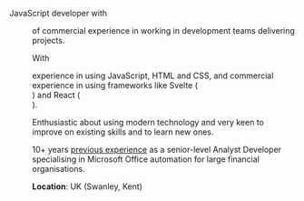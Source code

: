 <script lang="ts">
  import { DD } from '$lib/components'
</script>

<article class='all-prose'>

JavaScript developer with <DD date_from="2018-03-14" /> of commercial
experience in working in development teams delivering projects.

With <DD date_from="2016-06-15" /> experience in using JavaScript,
HTML and CSS, and commercial experience in using frameworks like
Svelte (<DD date_from="2021-04-06" />) and React
(<DD date_from="2018-03-14" date_to="2021-04-06" />).

Enthusiastic about using modern technology and very keen to improve on
existing skills and to learn new ones.

10+ years [previous experience] as a senior-level Analyst Developer
specialising in Microsoft Office automation for large financial
organisations.

**Location**: UK (Swanley, Kent)

</article>

<span class="divider before:bg-primary after:bg-primary mb-10 print:mb-0" />

<!-- Links -->

[previous experience]: ./non-webdev-exp
